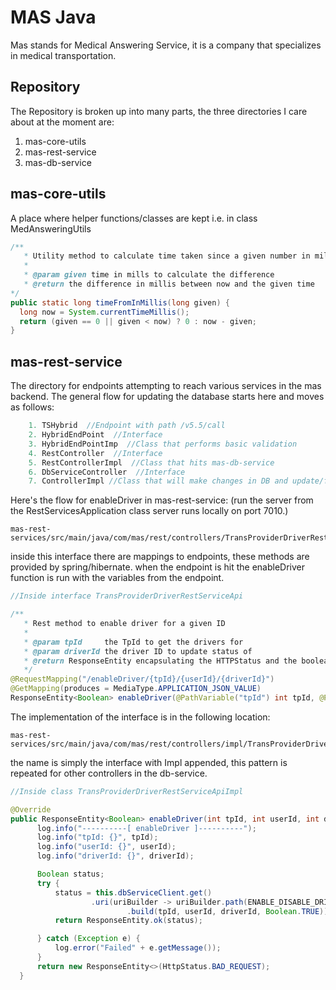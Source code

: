 # MAS Java
Mas stands for Medical Answering Service, it is a company that specializes in medical transportation.

## Repository
The Repository is broken up into many parts, the three directories I care about at the moment are:
1. mas-core-utils
2. mas-rest-service
3. mas-db-service

## mas-core-utils
A place where helper functions/classes are kept i.e. in class MedAnsweringUtils

```java
/**
   * Utility method to calculate time taken since a given number in millis
   *
   * @param given time in mills to calculate the difference
   * @return the difference in millis between now and the given time
*/
public static long timeFromInMillis(long given) {
  long now = System.currentTimeMillis();
  return (given == 0 || given < now) ? 0 : now - given;
}
```

## mas-rest-service
The directory for endpoints attempting to reach various services in the mas backend. The general flow
for updating the database starts here and moves as follows: 

```java
    1. TSHybrid  //Endpoint with path /v5.5/call  
    2. HybridEndPoint  //Interface  
    3. HybridEndPointImp  //Class that performs basic validation  
    4. RestController  //Interface
    5. RestControllerImpl  //Class that hits mas-db-service
    6. DbServiceController  //Interface 
    7. ControllerImpl //Class that will make changes in DB and update/fetches records
```

Here's the flow for enableDriver in mas-rest-service: (run the server from the RestServicesApplication class 
server runs locally on port 7010.)

    mas-rest-services/src/main/java/com/mas/rest/controllers/TransProviderDriverRestServiceApi

inside this interface there are mappings to endpoints, these methods are provided by spring/hibernate. 
when the endpoint is hit the enableDriver function is run with the variables from the endpoint.

```java
//Inside interface TransProviderDriverRestServiceApi

/**
   * Rest method to enable driver for a given ID
   *
   * @param tpId     the TpId to get the drivers for
   * @param driverId the driver ID to update status of
   * @return ResponseEntity encapsulating the HTTPStatus and the boolean status
   */
@RequestMapping("/enableDriver/{tpId}/{userId}/{driverId}")
@GetMapping(produces = MediaType.APPLICATION_JSON_VALUE)
ResponseEntity<Boolean> enableDriver(@PathVariable("tpId") int tpId, @PathVariable("userId") int userId, @PathVariable("driverId") int driverId);
```
The implementation of the interface is in the following location: 

    mas-rest-services/src/main/java/com/mas/rest/controllers/impl/TransProviderDriverRestServiceApiImpl
the name is simply the interface with Impl appended, this pattern is repeated for other controllers 
in the db-service.

```java
//Inside class TransProviderDriverRestServiceApiImpl

@Override
public ResponseEntity<Boolean> enableDriver(int tpId, int userId, int driverId) {
      log.info("----------[ enableDriver ]----------");
      log.info("tpId: {}", tpId);
      log.info("userId: {}", userId);
      log.info("driverId: {}", driverId);

      Boolean status;
      try {
          status = this.dbServiceClient.get()
                  .uri(uriBuilder -> uriBuilder.path(ENABLE_DISABLE_DRIVER)
                          .build(tpId, userId, driverId, Boolean.TRUE)).retrieve().bodyToMono(Boolean.class).block();
          return ResponseEntity.ok(status);

      } catch (Exception e) {
          log.error("Failed" + e.getMessage());
      }
      return new ResponseEntity<>(HttpStatus.BAD_REQUEST);
  }
```
